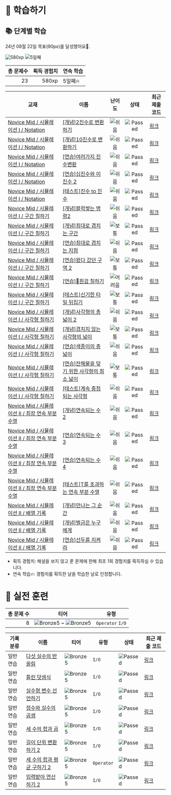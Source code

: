 # 📖 학습하기

## 📚 단계별 학습
24년 08월 22일 목표(90px)를 달성했어요🥳.

![580xp](https://img.shields.io/badge/EXP-580xp-%235cb85c.svg?for-the-badge)
![5일째](https://img.shields.io/badge/연속학습-5일째-%23E34F26.svg?for-the-badge)

|총 문제수|획득 경험치|연속 학습|
|---:|---:|---|
23|580xp|5일째🔥|

|교재|이름|난이도|상태|최근 제출 코드|
|---|---|:---:|:---:|---|
|[Novice Mid / 시뮬레이션 I / Notation](https://www.codetree.ai/missions?missionId=5)|[[개념]2진수로 변환하기](https://www.codetree.ai/missions/5/problems/convert-to-binary)|![쉬움][easy]|![Passed][passed]|[링크](https://github.com/yerin1211/codetree-TILs/blob/main/240822/2%EC%A7%84%EC%88%98%EB%A1%9C%20%EB%B3%80%ED%99%98%ED%95%98%EA%B8%B0/convert-to-binary.cpp)|
|[Novice Mid / 시뮬레이션 I / Notation](https://www.codetree.ai/missions?missionId=5)|[[개념]10진수로 변환하기](https://www.codetree.ai/missions/5/problems/convert-to-decimal)|![쉬움][easy]|![Passed][passed]|[링크](https://github.com/yerin1211/codetree-TILs/blob/main/240822/10%EC%A7%84%EC%88%98%EB%A1%9C%20%EB%B3%80%ED%99%98%ED%95%98%EA%B8%B0/convert-to-decimal.cpp)|
|[Novice Mid / 시뮬레이션 I / Notation](https://www.codetree.ai/missions?missionId=5)|[[연습]여러가지 진수변환](https://www.codetree.ai/missions/5/problems/various-numeral-system-transformations)|![쉬움][easy]|![Passed][passed]|[링크](https://github.com/yerin1211/codetree-TILs/blob/main/240822/%EC%97%AC%EB%9F%AC%EA%B0%80%EC%A7%80%20%EC%A7%84%EC%88%98%EB%B3%80%ED%99%98/various-numeral-system-transformations.cpp)|
|[Novice Mid / 시뮬레이션 I / Notation](https://www.codetree.ai/missions?missionId=5)|[[연습]십진수와 이진수 2](https://www.codetree.ai/missions/5/problems/decimal-and-binary-number-2)|![쉬움][easy]|![Passed][passed]|[링크](https://github.com/yerin1211/codetree-TILs/blob/main/240822/%EC%8B%AD%EC%A7%84%EC%88%98%EC%99%80%20%EC%9D%B4%EC%A7%84%EC%88%98%202/decimal-and-binary-number-2.cpp)|
|[Novice Mid / 시뮬레이션 I / Notation](https://www.codetree.ai/missions?missionId=5)|[[테스트]진수 to 진수](https://www.codetree.ai/missions/5/problems/transformation-of-number-system)|![쉬움][easy]|![Passed][passed]|[링크](https://github.com/yerin1211/codetree-TILs/blob/main/240822/%EC%A7%84%EC%88%98%20to%20%EC%A7%84%EC%88%98/transformation-of-number-system.cpp)|
|[Novice Mid / 시뮬레이션 I / 구간 칠하기](https://www.codetree.ai/missions?missionId=5)|[[개념]블럭쌓는 명령2](https://www.codetree.ai/missions/5/problems/block-stacking-commands2)|![쉬움][easy]|![Passed][passed]|[링크](https://github.com/yerin1211/codetree-TILs/blob/main/240822/%EB%B8%94%EB%9F%AD%EC%8C%93%EB%8A%94%20%EB%AA%85%EB%A0%B92/block-stacking-commands2.cpp)|
|[Novice Mid / 시뮬레이션 I / 구간 칠하기](https://www.codetree.ai/missions?missionId=5)|[[개념]최대로 겹치는 구간](https://www.codetree.ai/missions/5/problems/maximum-overlapped-segments)|![보통][medium]|![Passed][passed]|[링크](https://github.com/yerin1211/codetree-TILs/blob/main/240822/%EC%B5%9C%EB%8C%80%EB%A1%9C%20%EA%B2%B9%EC%B9%98%EB%8A%94%20%EA%B5%AC%EA%B0%84/maximum-overlapped-segments.cpp)|
|[Novice Mid / 시뮬레이션 I / 구간 칠하기](https://www.codetree.ai/missions?missionId=5)|[[연습]최대로 겹치는 지점](https://www.codetree.ai/missions/5/problems/maximum-overlapped-points)|![쉬움][easy]|![Passed][passed]|[링크](https://github.com/yerin1211/codetree-TILs/blob/main/240822/%EC%B5%9C%EB%8C%80%EB%A1%9C%20%EA%B2%B9%EC%B9%98%EB%8A%94%20%EC%A7%80%EC%A0%90/maximum-overlapped-points.cpp)|
|[Novice Mid / 시뮬레이션 I / 구간 칠하기](https://www.codetree.ai/missions?missionId=5)|[[연습]왔다 갔던 구역 2](https://www.codetree.ai/missions/5/problems/area-been-to-and-from2)|![보통][medium]|![Passed][passed]|[링크](https://github.com/yerin1211/codetree-TILs/blob/main/240822/%EC%99%94%EB%8B%A4%20%EA%B0%94%EB%8D%98%20%EA%B5%AC%EC%97%AD%202/area-been-to-and-from2.cpp)|
|[Novice Mid / 시뮬레이션 I / 구간 칠하기](https://www.codetree.ai/missions?missionId=5)|[[연습]흰검 칠하기](https://www.codetree.ai/missions/5/problems/painting-white-black)|![어려움][hard]|![Passed][passed]|[링크](https://github.com/yerin1211/codetree-TILs/blob/main/240822/%08%ED%9D%B0%EA%B2%80%20%EC%B9%A0%ED%95%98%EA%B8%B0/painting-white-black.cpp)|
|[Novice Mid / 시뮬레이션 I / 구간 칠하기](https://www.codetree.ai/missions?missionId=5)|[[테스트]신기한 타일 뒤집기](https://www.codetree.ai/missions/5/problems/strange-flipping-tiles)|![보통][medium]|![Passed][passed]|[링크](https://github.com/yerin1211/codetree-TILs/blob/main/240822/%EC%8B%A0%EA%B8%B0%ED%95%9C%20%ED%83%80%EC%9D%BC%20%EB%92%A4%EC%A7%91%EA%B8%B0/strange-flipping-tiles.cpp)|
|[Novice Mid / 시뮬레이션 I / 사각형 칠하기](https://www.codetree.ai/missions?missionId=5)|[[개념]사각형의 총 넓이 2](https://www.codetree.ai/missions/5/problems/total-width-of-a-rectangle2)|![쉬움][easy]|![Passed][passed]|[링크](https://github.com/yerin1211/codetree-TILs/blob/main/240822/%EC%82%AC%EA%B0%81%ED%98%95%EC%9D%98%20%EC%B4%9D%20%EB%84%93%EC%9D%B4%202/total-width-of-a-rectangle2.cpp)|
|[Novice Mid / 시뮬레이션 I / 사각형 칠하기](https://www.codetree.ai/missions?missionId=5)|[[개념]겹치지 않는 사각형의 넓이](https://www.codetree.ai/missions/5/problems/area-of-non-overlapping-rectangle)|![보통][medium]|![Passed][passed]|[링크](https://github.com/yerin1211/codetree-TILs/blob/main/240822/%EA%B2%B9%EC%B9%98%EC%A7%80%20%EC%95%8A%EB%8A%94%20%EC%82%AC%EA%B0%81%ED%98%95%EC%9D%98%20%EB%84%93%EC%9D%B4/area-of-non-overlapping-rectangle.cpp)|
|[Novice Mid / 시뮬레이션 I / 사각형 칠하기](https://www.codetree.ai/missions?missionId=5)|[[연습]색종이의 총 넓이](https://www.codetree.ai/missions/5/problems/the-total-area-of-colored-paper.)|![쉬움][easy]|![Passed][passed]|[링크](https://github.com/yerin1211/codetree-TILs/blob/main/240822/%EC%83%89%EC%A2%85%EC%9D%B4%EC%9D%98%20%EC%B4%9D%20%EB%84%93%EC%9D%B4/the-total-area-of-colored-paper..cpp)|
|[Novice Mid / 시뮬레이션 I / 사각형 칠하기](https://www.codetree.ai/missions?missionId=5)|[[연습]잔해물을 덮기 위한 사각형의 최소 넓이](https://www.codetree.ai/missions/5/problems/minimum-area-of-rectangle-to-cover-debris)|![보통][medium]|![Passed][passed]|[링크](https://github.com/yerin1211/codetree-TILs/blob/main/240822/%EC%9E%94%ED%95%B4%EB%AC%BC%EC%9D%84%20%EB%8D%AE%EA%B8%B0%20%EC%9C%84%ED%95%9C%20%EC%82%AC%EA%B0%81%ED%98%95%EC%9D%98%20%EC%B5%9C%EC%86%8C%20%EB%84%93%EC%9D%B4/minimum-area-of-rectangle-to-cover-debris.cpp)|
|[Novice Mid / 시뮬레이션 I / 사각형 칠하기](https://www.codetree.ai/missions?missionId=5)|[[테스트]계속 중첩되는 사각형](https://www.codetree.ai/missions/5/problems/continuously-overlapping-squares)|![쉬움][easy]|![Passed][passed]|[링크](https://github.com/yerin1211/codetree-TILs/blob/main/240822/%EA%B3%84%EC%86%8D%20%EC%A4%91%EC%B2%A9%EB%90%98%EB%8A%94%20%EC%82%AC%EA%B0%81%ED%98%95/continuously-overlapping-squares.cpp)|
|[Novice Mid / 시뮬레이션 II / 최장 연속 부분 수열](https://www.codetree.ai/missions?missionId=5)|[[개념]연속되는 수 2](https://www.codetree.ai/missions/5/problems/continuous-number2)|![쉬움][easy]|![Passed][passed]|[링크](https://github.com/yerin1211/codetree-TILs/blob/main/240822/%EC%97%B0%EC%86%8D%EB%90%98%EB%8A%94%20%EC%88%98%202/continuous-number2.cpp)|
|[Novice Mid / 시뮬레이션 II / 최장 연속 부분 수열](https://www.codetree.ai/missions?missionId=5)|[[연습]연속되는 수 3](https://www.codetree.ai/missions/5/problems/continuous-number3)|![쉬움][easy]|![Passed][passed]|[링크](https://github.com/yerin1211/codetree-TILs/blob/main/240822/%EC%97%B0%EC%86%8D%EB%90%98%EB%8A%94%20%EC%88%98%203/continuous-number3.cpp)|
|[Novice Mid / 시뮬레이션 II / 최장 연속 부분 수열](https://www.codetree.ai/missions?missionId=5)|[[연습]연속되는 수 4](https://www.codetree.ai/missions/5/problems/continuous-number4)|![쉬움][easy]|![Passed][passed]|[링크](https://github.com/yerin1211/codetree-TILs/blob/main/240822/%EC%97%B0%EC%86%8D%EB%90%98%EB%8A%94%20%EC%88%98%204/continuous-number4.cpp)|
|[Novice Mid / 시뮬레이션 II / 최장 연속 부분 수열](https://www.codetree.ai/missions?missionId=5)|[[테스트]T를 초과하는 연속 부분 수열](https://www.codetree.ai/missions/5/problems/subsequence-above-t)|![쉬움][easy]|![Passed][passed]|[링크](https://github.com/yerin1211/codetree-TILs/blob/main/240822/T%EB%A5%BC%20%EC%B4%88%EA%B3%BC%ED%95%98%EB%8A%94%20%EC%97%B0%EC%86%8D%20%EB%B6%80%EB%B6%84%20%EC%88%98%EC%97%B4/subsequence-above-t.cpp)|
|[Novice Mid / 시뮬레이션 II / 배열 기록](https://www.codetree.ai/missions?missionId=5)|[[개념]만나는 그 순간](https://www.codetree.ai/missions/5/problems/the-moment-we-meet)|![쉬움][easy]|![Passed][passed]|[링크](https://github.com/yerin1211/codetree-TILs/blob/main/240822/%EB%A7%8C%EB%82%98%EB%8A%94%20%EA%B7%B8%20%EC%88%9C%EA%B0%84/the-moment-we-meet.cpp)|
|[Novice Mid / 시뮬레이션 II / 배열 기록](https://www.codetree.ai/missions?missionId=5)|[[개념]벌금은 누구에게](https://www.codetree.ai/missions/5/problems/who-will-pay)|![쉬움][easy]|![Passed][passed]|[링크](https://github.com/yerin1211/codetree-TILs/blob/main/240822/%EB%B2%8C%EA%B8%88%EC%9D%80%20%EB%88%84%EA%B5%AC%EC%97%90%EA%B2%8C/who-will-pay.cpp)|
|[Novice Mid / 시뮬레이션 II / 배열 기록](https://www.codetree.ai/missions?missionId=5)|[[연습]선두를 지켜라](https://www.codetree.ai/missions/5/problems/keep-the-lead)|![쉬움][easy]|![Passed][passed]|[링크](https://github.com/yerin1211/codetree-TILs/blob/main/240822/%EC%84%A0%EB%91%90%EB%A5%BC%20%EC%A7%80%EC%BC%9C%EB%9D%BC/keep-the-lead.cpp)|


* 획득 경험치: 해설을 보지 않고 푼 문제에 한해 최초 1회 경험치를 획득하실 수 있습니다.
* 연속 학습🔥: 경험치를 획득한 날을 학습한 날로 인정합니다.


# 🥇 실전 훈련
|총 문제 수|티어|유형|
|---:|---|---|
|8|![Bronze5][b5] ~ ![Bronze5][b5]|`Operator` `I/O`|

|기록분류|이름|티어|유형|상태|최근 제출 코드|
|---|---|---|---|---|---|
|일반 연습|[다섯 실수의 반올림](https://www.codetree.ai/training-field/search/problems/rounding-of-five-actual-numbers)|![Bronze5][b5]|`I/O`|![Passed][passed]|[링크](https://github.com/yerin1211/codetree-TILs/blob/main/240822/%EB%8B%A4%EC%84%AF%20%EC%8B%A4%EC%88%98%EC%9D%98%20%EB%B0%98%EC%98%AC%EB%A6%BC/rounding-of-five-actual-numbers.cpp)|
|일반 연습|[틀린 덧셈식](https://www.codetree.ai/training-field/search/problems/incorrect-addition-expression)|![Bronze5][b5]|`I/O`|![Passed][passed]|[링크](https://github.com/yerin1211/codetree-TILs/blob/main/240822/%ED%8B%80%EB%A6%B0%20%EB%8D%A7%EC%85%88%EC%8B%9D/incorrect-addition-expression.cpp)|
|일반 연습|[실수형 변수 선언하기](https://www.codetree.ai/training-field/search/problems/declare-real-variable)|![Bronze5][b5]|`I/O`|![Passed][passed]|[링크](https://github.com/yerin1211/codetree-TILs/blob/main/240822/%EC%8B%A4%EC%88%98%ED%98%95%20%EB%B3%80%EC%88%98%20%EC%84%A0%EC%96%B8%ED%95%98%EA%B8%B0/declare-real-variable.cpp)|
|일반 연습|[정수와 실수의 곱셈](https://www.codetree.ai/training-field/search/problems/multiplication-of-integers-and-real-numbers)|![Bronze5][b5]|`I/O`|![Passed][passed]|[링크](https://github.com/yerin1211/codetree-TILs/blob/main/240822/%EC%A0%95%EC%88%98%EC%99%80%20%EC%8B%A4%EC%88%98%EC%9D%98%20%EA%B3%B1%EC%85%88/multiplication-of-integers-and-real-numbers.c)|
|일반 연습|[세 수의 합과 곱](https://www.codetree.ai/training-field/search/problems/sum-and-product-of-three-numbers)|![Bronze5][b5]|`I/O`|![Passed][passed]|[링크](https://github.com/yerin1211/codetree-TILs/blob/main/240822/%EC%84%B8%20%EC%88%98%EC%9D%98%20%ED%95%A9%EA%B3%BC%20%EA%B3%B1/sum-and-product-of-three-numbers.c)|
|일반 연습|[길이 단위 변환하기 2](https://www.codetree.ai/training-field/search/problems/change-length-unit-2)|![Bronze5][b5]|`I/O`|![Passed][passed]|[링크](https://github.com/yerin1211/codetree-TILs/blob/main/240822/%EA%B8%B8%EC%9D%B4%20%EB%8B%A8%EC%9C%84%20%EB%B3%80%ED%99%98%ED%95%98%EA%B8%B0%202/change-length-unit-2.c)|
|일반 연습|[세 수의 합과 평균 구하기 2](https://www.codetree.ai/training-field/search/problems/sum-and-mean-of-three-numbers-2)|![Bronze5][b5]|`Operator`|![Passed][passed]|[링크](https://github.com/yerin1211/codetree-TILs/blob/main/240822/%EC%84%B8%20%EC%88%98%EC%9D%98%20%ED%95%A9%EA%B3%BC%20%ED%8F%89%EA%B7%A0%20%EA%B5%AC%ED%95%98%EA%B8%B0%202/sum-and-mean-of-three-numbers-2.c)|
|일반 연습|[입력받아 연산하기 2](https://www.codetree.ai/training-field/search/problems/take-input-and-operate-2)|![Bronze5][b5]|`I/O`|![Passed][passed]|[링크](https://github.com/yerin1211/codetree-TILs/blob/main/240822/%EC%9E%85%EB%A0%A5%EB%B0%9B%EC%95%84%20%EC%97%B0%EC%82%B0%ED%95%98%EA%B8%B0%202/take-input-and-operate-2.c)|










[b5]: https://img.shields.io/badge/Bronze_5-%235D3E31.svg
[b4]: https://img.shields.io/badge/Bronze_4-%235D3E31.svg
[b3]: https://img.shields.io/badge/Bronze_3-%235D3E31.svg
[b2]: https://img.shields.io/badge/Bronze_2-%235D3E31.svg
[b1]: https://img.shields.io/badge/Bronze_1-%235D3E31.svg
[s5]: https://img.shields.io/badge/Silver_5-%23394960.svg
[s4]: https://img.shields.io/badge/Silver_4-%23394960.svg
[s3]: https://img.shields.io/badge/Silver_3-%23394960.svg
[s2]: https://img.shields.io/badge/Silver_2-%23394960.svg
[s1]: https://img.shields.io/badge/Silver_1-%23394960.svg
[g5]: https://img.shields.io/badge/Gold_5-%23FFC433.svg
[g4]: https://img.shields.io/badge/Gold_4-%23FFC433.svg
[g3]: https://img.shields.io/badge/Gold_3-%23FFC433.svg
[g2]: https://img.shields.io/badge/Gold_2-%23FFC433.svg
[g1]: https://img.shields.io/badge/Gold_1-%23FFC433.svg
[p5]: https://img.shields.io/badge/Platinum_5-%2376DDD8.svg
[p4]: https://img.shields.io/badge/Platinum_4-%2376DDD8.svg
[p3]: https://img.shields.io/badge/Platinum_3-%2376DDD8.svg
[p2]: https://img.shields.io/badge/Platinum_2-%2376DDD8.svg
[p1]: https://img.shields.io/badge/Platinum_1-%2376DDD8.svg
[passed]: https://img.shields.io/badge/Passed-%23009D27.svg
[failed]: https://img.shields.io/badge/Failed-%23D24D57.svg
[easy]: https://img.shields.io/badge/쉬움-%235cb85c.svg?for-the-badge
[medium]: https://img.shields.io/badge/보통-%23FFC433.svg?for-the-badge
[hard]: https://img.shields.io/badge/어려움-%23D24D57.svg?for-the-badge